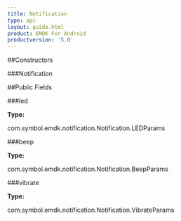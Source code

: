 ```yaml
---
title: Notification
type: api
layout: guide.html
product: EMDK For Android
productversion: '5.0'
---
```





##Constructors

###Notification



##Public Fields

###led



**Type:**

com.symbol.emdk.notification.Notification.LEDParams

###beep



**Type:**

com.symbol.emdk.notification.Notification.BeepParams

###vibrate



**Type:**

com.symbol.emdk.notification.Notification.VibrateParams





